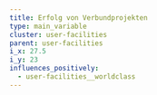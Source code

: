 ```yaml
---
title: Erfolg von Verbundprojekten
type: main_variable
cluster: user-facilities
parent: user-facilities
i_x: 27.5
i_y: 23
influences_positively:
  - user-facilities__worldclass
---
```

